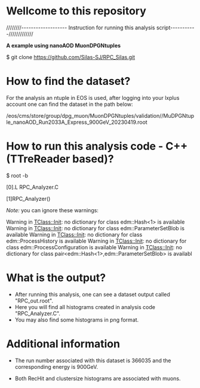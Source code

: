 # Wellcome to this repository

////////------------------- Instruction for running this analysis script-----------/////////////

**A example using nanoAOD MuonDPGNtuples**

$ git clone https://github.com/Silas-SJ/RPC_Silas.git

# How to find the dataset?
For the analysis an ntuple in EOS is used, after logging into your lxplus account one can find the dataset in the path below:

/eos/cms/store/group/dpg_muon/MuonDPGNtuples/validation//MuDPGNtuple_nanoAOD_Run2033A_Express_900GeV_20230419.root


# How to run this analysis code - C++ (TTreReader based)?
$ root -b

[0].L RPC_Analyzer.C

[1]RPC_Analyzer()

*Note:* you can ignore these warnings:

Warning in <TClass::Init>: no dictionary for class edm::Hash<1> is available
Warning in <TClass::Init>: no dictionary for class edm::ParameterSetBlob is available
Warning in <TClass::Init>: no dictionary for class edm::ProcessHistory is available
Warning in <TClass::Init>: no dictionary for class edm::ProcessConfiguration is available
Warning in <TClass::Init>: no dictionary for class pair<edm::Hash<1>,edm::ParameterSetBlob> is availabl

# What is the output?
- After running this analysis, one can see a dataset output called "RPC_out.root".
- Here you will find all histograms created in analysis code "RPC_Analyzer.C". 
- You may also find some histograms in png format. 


# Additional information

- The run number associated with this dataset is 366035 and the corresponding energy is 900GeV.

- Both RecHit and clustersize histograms are associated with muons.
